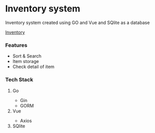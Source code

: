 <!DOCTYPE html>
<html lang="en">
<body>
  <h1>Inventory system</h1>
  <p>Inventory system created using GO and Vue and SQlite as a database</p>
  <a href="https://inventoryvue.onrender.com/inventory">Inventory</a>
<div>
<h3>Features</h3>
  <ul>
      <li>Sort & Search</li>
      <li>Item storage</li>
      <li>Check detail of item</li>
  </ul>
</div>
<div>
  <h3>Tech Stack</h3>
    <ol>
        <li>Go</li>
            <ul>
              <li>Gin</li>
              <li>GORM</li>
            </ul>
        <li>Vue</li>
            <ul>
              <li>Axios</li>
           </ul>
        <li>SQlite</li>
</div>
</body>
</html>
